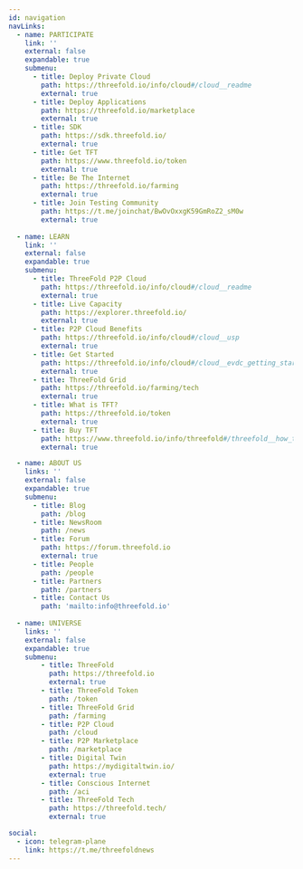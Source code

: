 ```yaml
---
id: navigation
navLinks:
  - name: PARTICIPATE
    link: ''
    external: false
    expandable: true
    submenu:
      - title: Deploy Private Cloud
        path: https://threefold.io/info/cloud#/cloud__readme
        external: true
      - title: Deploy Applications
        path: https://threefold.io/marketplace
        external: true
      - title: SDK
        path: https://sdk.threefold.io/
        external: true
      - title: Get TFT
        path: https://www.threefold.io/token
        external: true
      - title: Be The Internet
        path: https://threefold.io/farming
        external: true
      - title: Join Testing Community
        path: https://t.me/joinchat/BwOvOxxgK59GmRoZ2_sM0w
        external: true
 
  - name: LEARN
    link: ''
    external: false
    expandable: true
    submenu:
      - title: ThreeFold P2P Cloud
        path: https://threefold.io/info/cloud#/cloud__readme
        external: true
      - title: Live Capacity 
        path: https://explorer.threefold.io/
        external: true
      - title: P2P Cloud Benefits
        path: https://threefold.io/info/cloud#/cloud__usp
        external: true
      - title: Get Started
        path: https://threefold.io/info/cloud#/cloud__evdc_getting_started
        external: true
      - title: ThreeFold Grid
        path: https://threefold.io/farming/tech
        external: true
      - title: What is TFT?
        path: https://threefold.io/token
        external: true
      - title: Buy TFT
        path: https://www.threefold.io/info/threefold#/threefold__how_to_buy_and_sell
        external: true

  - name: ABOUT US
    links: ''
    external: false
    expandable: true
    submenu:
      - title: Blog
        path: /blog
      - title: NewsRoom
        path: /news
      - title: Forum
        path: https://forum.threefold.io
        external: true
      - title: People
        path: /people
      - title: Partners
        path: /partners
      - title: Contact Us
        path: 'mailto:info@threefold.io'
 
  - name: UNIVERSE
    links: ''
    external: false
    expandable: true
    submenu:
        - title: ThreeFold
          path: https://threefold.io
          external: true
        - title: ThreeFold Token
          path: /token
        - title: ThreeFold Grid
          path: /farming
        - title: P2P Cloud
          path: /cloud
        - title: P2P Marketplace
          path: /marketplace
        - title: Digital Twin
          path: https://mydigitaltwin.io/
          external: true
        - title: Conscious Internet
          path: /aci
        - title: ThreeFold Tech
          path: https://threefold.tech/
          external: true

social:
  - icon: telegram-plane
    link: https://t.me/threefoldnews
---
```


